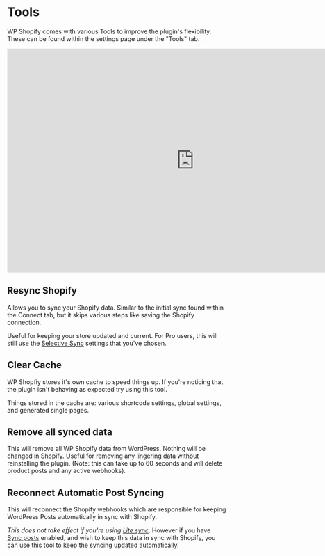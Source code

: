 # Tools

WP Shopify comes with various Tools to improve the plugin's flexibility. These can be found within the settings page under the "Tools" tab.

<iframe width="860" height="515" src="https://www.youtube.com/embed/0sCqDjl8uWk" frameborder="0" allow="accelerometer; autoplay; encrypted-media; gyroscope; picture-in-picture" allowfullscreen></iframe>

## Resync Shopify

Allows you to sync your Shopify data. Similar to the initial sync found within the Connect tab, but it skips various steps like saving the Shopify connection.

Useful for keeping your store updated and current. For Pro users, this will still use the [Selective Sync](getting-started/settings?id=selective-sync) settings that you've chosen.

## Clear Cache

WP Shopfiy stores it's own cache to speed things up. If you're noticing that the plugin isn't behaving as expected try using this tool.

Things stored in the cache are: various shortcode settings, global settings, and generated single pages.

## Remove all synced data

This will remove all WP Shopify data from WordPress. Nothing will be changed in Shopify. Useful for removing any lingering data without reinstalling the plugin. (Note: this can take up to 60 seconds and will delete product posts and any active webhooks).

## Reconnect Automatic Post Syncing

This will reconnect the Shopify webhooks which are responsible for keeping WordPress Posts automatically in sync with Shopify. 

_This does not take effect if you're using [Lite sync](getting-started/settings?id=lite-sync)_. However if you have [Sync posts](getting-started/settings?id=sync-posts) enabled, and wish to keep this data in sync with Shopify, you can use this tool to keep the syncing updated automatically.

